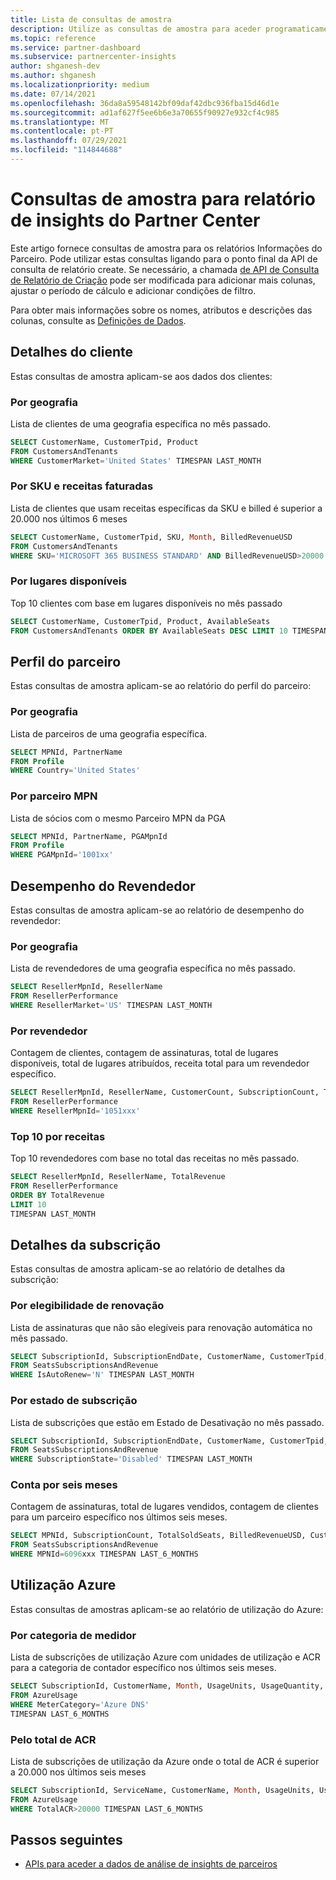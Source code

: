 ```yaml
---
title: Lista de consultas de amostra
description: Utilize as consultas de amostra para aceder programaticamente aos dados de análise de insights de parceiros.
ms.topic: reference
ms.service: partner-dashboard
ms.subservice: partnercenter-insights
author: shganesh-dev
ms.author: shganesh
ms.localizationpriority: medium
ms.date: 07/14/2021
ms.openlocfilehash: 36da8a59548142bf09daf42dbc936fba15d46d1e
ms.sourcegitcommit: ad1af627f5ee6b6e3a70655f90927e932cf4c985
ms.translationtype: MT
ms.contentlocale: pt-PT
ms.lasthandoff: 07/29/2021
ms.locfileid: "114844688"
---
```

# <a name="sample-queries-for-partner-center-insights-report"></a>Consultas de amostra para relatório de insights do Partner Center

Este artigo fornece consultas de amostra para os relatórios Informações do Parceiro. Pode utilizar estas consultas ligando para o ponto final da API de consulta de relatório create. Se necessário, a chamada [de API de Consulta de Relatório de Criação](insights-programmatic-access-paradigm.md#create-report-query-api) pode ser modificada para adicionar mais colunas, ajustar o período de cálculo e adicionar condições de filtro.

Para obter mais informações sobre os nomes, atributos e descrições das colunas, consulte as [Definições de Dados](insights-data-definitions.md).

## <a name="customer-details"></a>Detalhes do cliente

Estas consultas de amostra aplicam-se aos dados dos clientes:

### <a name="by-geography"></a>Por geografia

Lista de clientes de uma geografia específica no mês passado.

```sql
SELECT CustomerName, CustomerTpid, Product 
FROM CustomersAndTenants 
WHERE CustomerMarket='United States' TIMESPAN LAST_MONTH
```

### <a name="by-sku-and-billed-revenue"></a>Por SKU e receitas faturadas

Lista de clientes que usam receitas específicas da SKU e billed é superior a 20.000 nos últimos 6 meses

```sql
SELECT CustomerName, CustomerTpid, SKU, Month, BilledRevenueUSD 
FROM CustomersAndTenants 
WHERE SKU='MICROSOFT 365 BUSINESS STANDARD' AND BilledRevenueUSD>20000 TIMESPAN LAST_6_MONTHS
```

### <a name="by-available-seats"></a>Por lugares disponíveis

Top 10 clientes com base em lugares disponíveis no mês passado

```sql
SELECT CustomerName, CustomerTpid, Product, AvailableSeats 
FROM CustomersAndTenants ORDER BY AvailableSeats DESC LIMIT 10 TIMESPAN LAST_MONTH
```

## <a name="partner-profile"></a>Perfil do parceiro

Estas consultas de amostra aplicam-se ao relatório do perfil do parceiro:

### <a name="by-geography"></a>Por geografia

Lista de parceiros de uma geografia específica.

```sql
SELECT MPNId, PartnerName 
FROM Profile 
WHERE Country='United States'
```

### <a name="by-mpn-partner"></a>Por parceiro MPN

Lista de sócios com o mesmo Parceiro MPN da PGA

```sql
SELECT MPNId, PartnerName, PGAMpnId 
FROM Profile 
WHERE PGAMpnId='1001xx'
```

## <a name="reseller-performance"></a>Desempenho do Revendedor

Estas consultas de amostra aplicam-se ao relatório de desempenho do revendedor:

### <a name="by-geography"></a>Por geografia

Lista de revendedores de uma geografia específica no mês passado.

```sql
SELECT ResellerMpnId, ResellerName 
FROM ResellerPerformance 
WHERE ResellerMarket='US' TIMESPAN LAST_MONTH
```

### <a name="by-reseller"></a>Por revendedor

Contagem de clientes, contagem de assinaturas, total de lugares disponíveis, total de lugares atribuídos, receita total para um revendedor específico.

```sql
SELECT ResellerMpnId, ResellerName, CustomerCount, SubscriptionCount, TotalAvailableSeats, TotalAssignedSeats, TotalRevenue 
FROM ResellerPerformance 
WHERE ResellerMpnId='1051xxx'
```

### <a name="top-10-by-revenue"></a>Top 10 por receitas

Top 10 revendedores com base no total das receitas no mês passado.

```sql
SELECT ResellerMpnId, ResellerName, TotalRevenue 
FROM ResellerPerformance 
ORDER BY TotalRevenue 
LIMIT 10 
TIMESPAN LAST_MONTH
```

## <a name="subscription-details"></a>Detalhes da subscrição

Estas consultas de amostra aplicam-se ao relatório de detalhes da subscrição:

### <a name="by-renewal-eligibility"></a>Por elegibilidade de renovação

Lista de assinaturas que não são elegíveis para renovação automática no mês passado.

```sql
SELECT SubscriptionId, SubscriptionEndDate, CustomerName, CustomerTpid, Product 
FROM SeatsSubscriptionsAndRevenue 
WHERE IsAutoRenew='N' TIMESPAN LAST_MONTH
```

### <a name="by-subscription-state"></a>Por estado de subscrição

Lista de subscrições que estão em Estado de Desativação no mês passado.

```sql
SELECT SubscriptionId, SubscriptionEndDate, CustomerName, CustomerTpid, Product 
FROM SeatsSubscriptionsAndRevenue 
WHERE SubscriptionState='Disabled' TIMESPAN LAST_MONTH
```

### <a name="counts-for-six-months"></a>Conta por seis meses

Contagem de assinaturas, total de lugares vendidos, contagem de clientes para um parceiro específico nos últimos seis meses.

```sql
SELECT MPNId, SubscriptionCount, TotalSoldSeats, BilledRevenueUSD, CustomerCount 
FROM SeatsSubscriptionsAndRevenue 
WHERE MPNId=6096xxx TIMESPAN LAST_6_MONTHS
```

## <a name="azure-usage"></a>Utilização Azure

Estas consultas de amostras aplicam-se ao relatório de utilização do Azure:

### <a name="by-meter-category"></a>Por categoria de medidor

Lista de subscrições de utilização Azure com unidades de utilização e ACR para a categoria de contador específico nos últimos seis meses.

```sql
SELECT SubscriptionId, CustomerName, Month, UsageUnits, UsageQuantity, TotalACR 
FROM AzureUsage 
WHERE MeterCategory='Azure DNS' 
TIMESPAN LAST_6_MONTHS
```

### <a name="by-total-acr"></a>Pelo total de ACR

Lista de subscrições de utilização da Azure onde o total de ACR é superior a 20.000 nos últimos seis meses

```sql
SELECT SubscriptionId, ServiceName, CustomerName, Month, UsageUnits, UsageQuantity, TotalACR 
FROM AzureUsage 
WHERE TotalACR>20000 TIMESPAN LAST_6_MONTHS
```

## <a name="next-steps"></a>Passos seguintes

- [APIs para aceder a dados de análise de insights de parceiros](insights-programmatic-analytics-available-api.md)